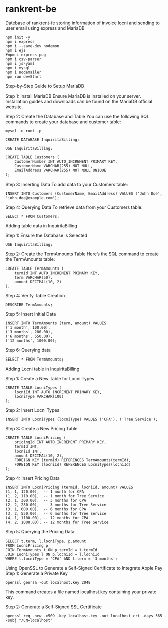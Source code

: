 # rankrent-be

Datebase of rankrent-fe storing information of invoice locni and sending to user email using express and MariaDB

```
npm init -y
npm i express
npm i --save-dev nodemon
npm i ejs
#npm i express pug
npm i csv-parser
npm i js-yaml
npm i mysql
npm i nodemailer
npm run devStart
```

Step-by-Step Guide to Setup MariaDB

Step 1: Install MariaDB
Ensure MariaDB is installed on your server. Installation guides and downloads can be found on the MariaDB official website.

Step 2: Create the Database and Table
You can use the following SQL commands to create your database and customer table:

```
mysql -u root -p
```

```
CREATE DATABASE InquiritaBilling;

USE InquiritaBilling;

CREATE TABLE Customers (
    CustomerNumber INT AUTO_INCREMENT PRIMARY KEY,
    CustomerName VARCHAR(255) NOT NULL,
    EmailAddress VARCHAR(255) NOT NULL UNIQUE
);
```

Step 3: Inserting Data
To add data to your Customers table:

```
INSERT INTO Customers (CustomerName, EmailAddress) VALUES ('John Doe', 'john.doe@example.com');
```

Step 4: Querying Data
To retrieve data from your Customers table:

```
SELECT * FROM Customers;
```

Adding table data in InquiritaBilling

Step 1: Ensure the Database is Selected

```
USE InquiritaBilling;
```

Step 2: Create the TermAmounts Table
Here’s the SQL command to create the TermAmounts table:

```
CREATE TABLE TermAmounts (
    termId INT AUTO_INCREMENT PRIMARY KEY,
    term VARCHAR(50),
    amount DECIMAL(10, 2)
);
```

Step 4: Verify Table Creation

```
DESCRIBE TermAmounts;
```

Step 5: Insert Initial Data

```
INSERT INTO TermAmounts (term, amount) VALUES
('1 month', 100.00),
('3 months', 280.00),
('6 months', 550.00),
('12 months', 1000.00);
```

Step 6: Querying data

```
SELECT * FROM TermAmounts;
```

Adding Locni table in InquiritaBilling

Step 1: Create a New Table for Locni Types

```
CREATE TABLE LocniTypes (
    locniId INT AUTO_INCREMENT PRIMARY KEY,
    locniType VARCHAR(100)
);
```

Step 2: Insert Locni Types

```
INSERT INTO LocniTypes (locniType) VALUES ('CPA'), ('Tree Service');
```

Step 3: Create a New Pricing Table

```
CREATE TABLE LocniPricing (
    pricingId INT AUTO_INCREMENT PRIMARY KEY,
    termId INT,
    locniId INT,
    amount DECIMAL(10, 2),
    FOREIGN KEY (termId) REFERENCES TermAmounts(termId),
    FOREIGN KEY (locniId) REFERENCES LocniTypes(locniId)
);
```

Step 4: Insert Pricing Data

```
INSERT INTO LocniPricing (termId, locniId, amount) VALUES
(1, 1, 120.00),  -- 1 month for CPA
(1, 2, 110.00),  -- 1 month for Tree Service
(2, 1, 300.00),  -- 3 months for CPA
(2, 2, 280.00),  -- 3 months for Tree Service
(3, 1, 600.00),  -- 6 months for CPA
(3, 2, 550.00),  -- 6 months for Tree Service
(4, 1, 1100.00), -- 12 months for CPA
(4, 2, 1000.00); -- 12 months for Tree Service
```

Step 5: Querying the Pricing Data

```
SELECT t.term, l.locniType, p.amount
FROM LocniPricing p
JOIN TermAmounts t ON p.termId = t.termId
JOIN LocniTypes l ON p.locniId = l.locniId
WHERE l.locniType = 'CPA' AND t.term = '3 months';
```

Using OpenSSL to Generate a Self-Signed Certificate to Integrate Apple Pay
Step 1: Generate a Private Key

```
openssl genrsa -out localhost.key 2048
```

This command creates a file named localhost.key containing your private key.

Step 2: Generate a Self-Signed SSL Certificate

```
openssl req -new -x509 -key localhost.key -out localhost.crt -days 365 -subj "/CN=localhost"
```
